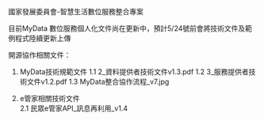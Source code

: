 國家發展委員會-智慧生活數位服務整合專案

目前MyData 數位服務個人化文件尚在更新中，預計5/24號前會將技術文件及範例程式陸續更新上傳

開源協作相關文件：
1. MyData技術規範文件
  1.1 2_資料提供者技術文件v1.3.pdf
  1.2 3_服務提供者技術文件v1.2.pdf
  1.3 MyData整合協作流程_v7.jpg

2. e管家相關技術文件   
  2.1 民眾e管家API_訊息再利用_v1.4
